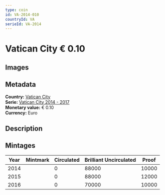 ```yaml
---
type: coin
id: VA-2014-010
countryId: VA
serieId: VA-2014
---
```


# Vatican City € 0.10

## Images


## Metadata

**Country:** [Vatican City](../index.md)\
**Serie:** [Vatican City 2014 - 2017](index.md)\
**Monetary value:** € 0.10\
**Currency:** Euro

## Description


## Mintages

| Year | Mintmark | Circulated | Brilliant Uncirculated | Proof |
| ---- | -------- | ---------- | ---------------------- | ----- |
| 2014 |  | 0| 88000 | 10000 |
| 2015 |  | 0| 88000 | 12000 |
| 2016 |  | 0| 70000 | 10000 |
